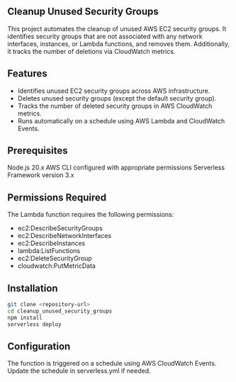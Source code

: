 ## Cleanup Unused Security Groups
This project automates the cleanup of unused AWS EC2 security groups. It identifies security groups that are not associated with any network interfaces, instances, or Lambda functions, and removes them. Additionally, it tracks the number of deletions via CloudWatch metrics.

## Features
- Identifies unused EC2 security groups across AWS infrastructure.
- Deletes unused security groups (except the default security group).
- Tracks the number of deleted security groups in AWS CloudWatch metrics.
- Runs automatically on a schedule using AWS Lambda and CloudWatch Events.

## Prerequisites
Node.js 20.x
AWS CLI configured with appropriate permissions
Serverless Framework version 3.x

## Permissions Required
The Lambda function requires the following permissions:

- ec2:DescribeSecurityGroups
- ec2:DescribeNetworkInterfaces
- ec2:DescribeInstances
- lambda:ListFunctions
- ec2:DeleteSecurityGroup
- cloudwatch:PutMetricData

## Installation

```bash
git clone <repository-url>
cd cleanup_unused_security_groups
npm install
serverless deploy
```

## Configuration
The function is triggered on a schedule using AWS CloudWatch Events. Update the schedule in serverless.yml if needed.

